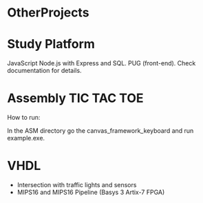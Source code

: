 # OtherProjects

# Study Platform

  JavaScript Node.js with Express and SQL. PUG (front-end).
  Check documentation for details.

# Assembly TIC TAC TOE

  How to run:
  
  In the ASM directory go the canvas_framework_keyboard and run example.exe.
  
# VHDL

- Intersection with traffic lights and sensors
- MIPS16 and MIPS16 Pipeline (Basys 3 Artix-7 FPGA)
  
